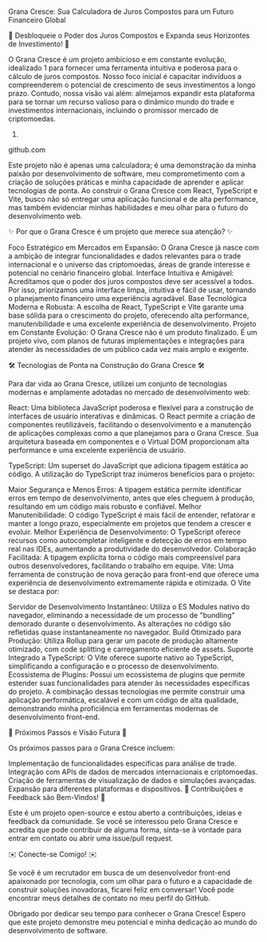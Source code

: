 Grana Cresce: Sua Calculadora de Juros Compostos para um Futuro Financeiro Global

🚀 Desbloqueie o Poder dos Juros Compostos e Expanda seus Horizontes de Investimento! 🚀

O Grana Cresce é um projeto ambicioso e em constante evolução, idealizado 1  para fornecer uma ferramenta intuitiva e poderosa para o cálculo de juros compostos. Nosso foco inicial é capacitar indivíduos a compreenderem o potencial de crescimento de seus investimentos a longo prazo. Contudo, nossa visão vai além: almejamos expandir esta plataforma para se tornar um recurso valioso para o dinâmico mundo do trade e investimentos internacionais, incluindo o promissor mercado de criptomoedas.   

1.
github.com

Este projeto não é apenas uma calculadora; é uma demonstração da minha paixão por desenvolvimento de software, meu comprometimento com a criação de soluções práticas e minha capacidade de aprender e aplicar tecnologias de ponta. Ao construir o Grana Cresce com React, TypeScript e Vite, busco não só entregar uma aplicação funcional e de alta performance, mas também evidenciar minhas habilidades e meu olhar para o futuro do desenvolvimento web.

✨ Por que o Grana Cresce é um projeto que merece sua atenção? ✨

Foco Estratégico em Mercados em Expansão: O Grana Cresce já nasce com a ambição de integrar funcionalidades e dados relevantes para o trade internacional e o universo das criptomoedas, áreas de grande interesse e potencial no cenário financeiro global.
Interface Intuitiva e Amigável: Acreditamos que o poder dos juros compostos deve ser acessível a todos. Por isso, priorizamos uma interface limpa, intuitiva e fácil de usar, tornando o planejamento financeiro uma experiência agradável.
Base Tecnológica Moderna e Robusta: A escolha de React, TypeScript e Vite garante uma base sólida para o crescimento do projeto, oferecendo alta performance, manutenibilidade e uma excelente experiência de desenvolvimento.
Projeto em Constante Evolução: O Grana Cresce não é um produto finalizado. É um projeto vivo, com planos de futuras implementações e integrações para atender às necessidades de um público cada vez mais amplo e exigente.

🛠️ Tecnologias de Ponta na Construção do Grana Cresce 🛠️

Para dar vida ao Grana Cresce, utilizei um conjunto de tecnologias modernas e amplamente adotadas no mercado de desenvolvimento web:

React: Uma biblioteca JavaScript poderosa e flexível para a construção de interfaces de usuário interativas e dinâmicas. O React permite a criação de componentes reutilizáveis, facilitando o desenvolvimento e a manutenção de aplicações complexas como a que planejamos para o Grana Cresce. Sua arquitetura baseada em componentes e o Virtual DOM proporcionam alta performance e uma excelente experiência de usuário.

TypeScript: Um superset do JavaScript que adiciona tipagem estática ao código. A utilização do TypeScript traz inúmeros benefícios para o projeto:

Maior Segurança e Menos Erros: A tipagem estática permite identificar erros em tempo de desenvolvimento, antes que eles cheguem à produção, resultando em um código mais robusto e confiável.
Melhor Manutenibilidade: O código TypeScript é mais fácil de entender, refatorar e manter a longo prazo, especialmente em projetos que tendem a crescer e evoluir.
Melhor Experiência de Desenvolvimento: O TypeScript oferece recursos como autocompletar inteligente e detecção de erros em tempo real nas IDEs, aumentando a produtividade do desenvolvedor.
Colaboração Facilitada: A tipagem explícita torna o código mais compreensível para outros desenvolvedores, facilitando o trabalho em equipe.
Vite: Uma ferramenta de construção de nova geração para front-end que oferece uma experiência de desenvolvimento extremamente rápida e otimizada. O Vite se destaca por:

Servidor de Desenvolvimento Instantâneo: Utiliza o ES Modules nativo do navegador, eliminando a necessidade de um processo de "bundling" demorado durante o desenvolvimento. As alterações no código são refletidas quase instantaneamente no navegador.
Build Otimizado para Produção: Utiliza Rollup para gerar um pacote de produção altamente otimizado, com code splitting e carregamento eficiente de assets.
Suporte Integrado a TypeScript: O Vite oferece suporte nativo ao TypeScript, simplificando a configuração e o processo de desenvolvimento.
Ecossistema de Plugins: Possui um ecossistema de plugins que permite estender suas funcionalidades para atender às necessidades específicas do projeto.
A combinação dessas tecnologias me permite construir uma aplicação performática, escalável e com um código de alta qualidade, demonstrando minha proficiência em ferramentas modernas de desenvolvimento front-end.

🔭 Próximos Passos e Visão Futura 🔭

Os próximos passos para o Grana Cresce incluem:

Implementação de funcionalidades específicas para análise de trade.
Integração com APIs de dados de mercados internacionais e criptomoedas.
Criação de ferramentas de visualização de dados e simulações avançadas.
Expansão para diferentes plataformas e dispositivos.
🤝 Contribuições e Feedback são Bem-Vindos! 🤝

Este é um projeto open-source e estou aberto a contribuições, ideias e feedback da comunidade. Se você se interessou pelo Grana Cresce e acredita que pode contribuir de alguma forma, sinta-se à vontade para entrar em contato ou abrir uma issue/pull request.

✉️ Conecte-se Comigo! ✉️

Se você é um recrutador em busca de um desenvolvedor front-end apaixonado por tecnologia, com um olhar para o futuro e a capacidade de construir soluções inovadoras, ficarei feliz em conversar! Você pode encontrar meus detalhes de contato no meu perfil do GitHub.

Obrigado por dedicar seu tempo para conhecer o Grana Cresce! Espero que este projeto demonstre meu potencial e minha dedicação ao mundo do desenvolvimento de software.
